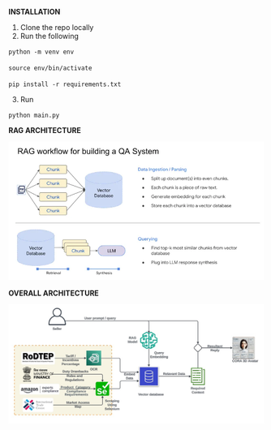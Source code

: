 
**INSTALLATION**
  1) Clone the repo locally
  2) Run the following
```
python -m venv env

source env/bin/activate

pip install -r requirements.txt
```
  3) Run
```
python main.py
```


**RAG ARCHITECTURE**

![RAG](rag_arch.png)

**OVERALL ARCHITECTURE**

![ARCH](arch.jpg)

